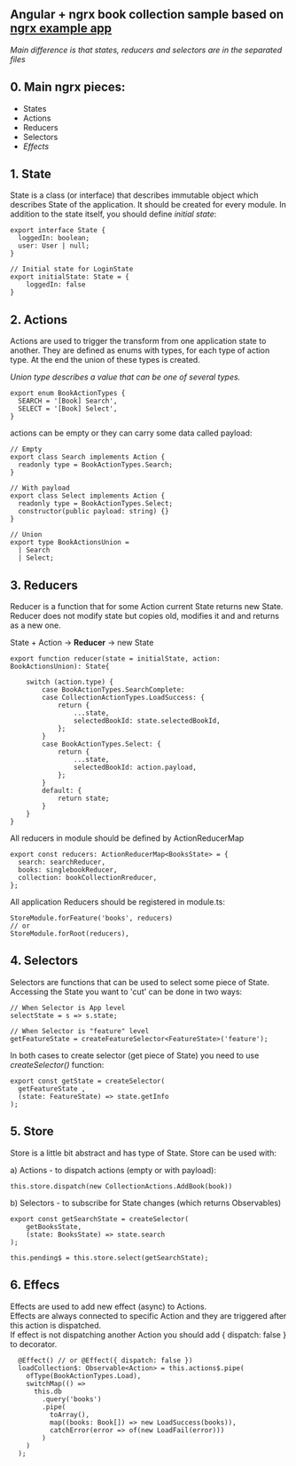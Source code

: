 ## Angular + ngrx book collection sample based on [ngrx example app](https://github.com/ngrx/platform/tree/master/example-app) 
*Main difference is that states, reducers and selectors are in the separated files*

## 0. Main ngrx pieces:
- States
- Actions
- Reducers
- Selectors
- *Effects*

## 1. State

State is a class (or interface) that describes immutable object which describes State of the application. It should be created for every module. In addition to the state itself, you should define *initial state*:

```
export interface State {
  loggedIn: boolean;
  user: User | null;
}

// Initial state for LoginState
export initialState: State = {
    loggedIn: false
}
```

## 2. Actions

Actions are used to trigger the transform from one application state to another.
They are defined as enums with types, for each type of action type. At the end the union of these types is created.

*Union type describes a value that can be one of several types.* 

```
export enum BookActionTypes {
  SEARCH = '[Book] Search',
  SELECT = '[Book] Select',
}
```

actions can be empty or they can carry some data called payload:

```
// Empty
export class Search implements Action {
  readonly type = BookActionTypes.Search;
}

// With payload
export class Select implements Action {
  readonly type = BookActionTypes.Select;
  constructor(public payload: string) {}
}

// Union
export type BookActionsUnion =
  | Search
  | Select;
```

## 3. Reducers

Reducer is a function that for some Action current State returns new State. Reducer does not modify state but copies old, modifies it and and returns as a new one.

State + Action -> **Reducer** -> new State

```
export function reducer(state = initialState, action: BookActionsUnion): State{

    switch (action.type) {
        case BookActionTypes.SearchComplete:
        case CollectionActionTypes.LoadSuccess: {
            return {
                ...state,
                selectedBookId: state.selectedBookId,
            };
        }
        case BookActionTypes.Select: {
            return {
                ...state,
                selectedBookId: action.payload,
            };
        }
        default: {
            return state;
        }
    }
}

```

All reducers in module should be defined by ActionReducerMap

```
export const reducers: ActionReducerMap<BooksState> = {
  search: searchReducer,
  books: singlebookReducer,
  collection: bookCollectionRreducer,
};
```

All application Reducers should be registered in module.ts:
```
StoreModule.forFeature('books', reducers)
// or
StoreModule.forRoot(reducers),
```

## 4. Selectors

Selectors are functions that can be used to select some piece of State. Accessing the State you want to 'cut' can be done in two ways:
```
// When Selector is App level
selectState = s => s.state;

// When Selector is "feature" level
getFeatureState = createFeatureSelector<FeatureState>('feature');
```

In both cases to create selector (get piece of State) you need to use *createSelector()* function:

```
export const getState = createSelector(
  getFeatureState ,
  (state: FeatureState) => state.getInfo
);
```

## 5. Store
Store is a little bit abstract and has type of State. Store can be used with:<br>

a) Actions - to dispatch actions (empty or with payload):
```
this.store.dispatch(new CollectionActions.AddBook(book))
```

b) Selectors - to subscribe for State changes (which returns Observables)
```
export const getSearchState = createSelector(
    getBooksState,
    (state: BooksState) => state.search
);

this.pending$ = this.store.select(getSearchState);
```

## 6. Effecs

Effects are used to add new effect (async) to Actions.<br>
Effects are always connected to specific Action and they are triggered after this action is dispatched.<br>
If effect is not dispatching another Action you should add { dispatch: false } to decorator.
```
  @Effect() // or @Effect({ dispatch: false })
  loadCollection$: Observable<Action> = this.actions$.pipe(
    ofType(BookActionTypes.Load),
    switchMap(() =>
      this.db
        .query('books')
        .pipe(
          toArray(),
          map((books: Book[]) => new LoadSuccess(books)),
          catchError(error => of(new LoadFail(error)))
        )
    )
  );
```


